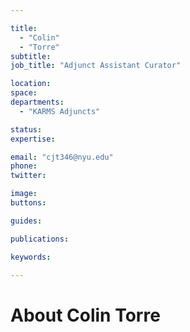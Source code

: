```yaml
---

title:
  - "Colin"
  - "Torre"
subtitle: 
job_title: "Adjunct Assistant Curator"

location: 
space: 
departments:
  - "KARMS Adjuncts"

status: 
expertise:

email: "cjt346@nyu.edu"
phone: 
twitter: 

image: 
buttons:

guides:

publications:

keywords:

---
```


# About Colin Torre


